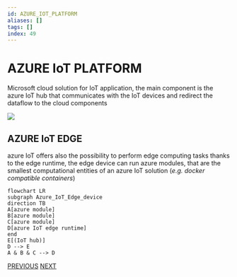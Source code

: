 ```yaml
---
id: AZURE_IOT_PLATFORM
aliases: []
tags: []
index: 49
---
```


# AZURE IoT PLATFORM

Microsoft cloud solution for IoT application, the main component is the azure IoT hub that communicates with the IoT devices and redirect the dataflow to the cloud components

![](mobile_systems/Pasted%20image%2020240613162421.png)

## AZURE IoT EDGE

azure IoT offers also the possibility to perform edge computing tasks thanks to the edge runtime, the edge device can run azure modules, that are the smallest computational entities of an azure IoT solution (*e.g. docker compatible containers*)

```mermaid
flowchart LR
subgraph Azure_IoT_Edge_device
direction TB
A[azure module]
B[azure module]
C[azure module]
D[azure IoT edge runtime]
end
E[(IoT hub)]
D --> E
A & B & C --> D
```

[PREVIOUS](pages/IoT/AWS_IOT_PLATFORM.md) [NEXT](IoT/SIEMENS_MINDSPHERE.md)
